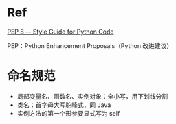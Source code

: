 # Ref

[PEP 8 -- Style Guide for Python Code](https://www.python.org/dev/peps/pep-0008/)

PEP：Python Enhancement Proposals（Python 改进建议）

# 命名规范

- 局部变量名、函数名、实例对象：全小写，用下划线分割
- 类名：首字母大写驼峰式，同 Java
- 实例方法的第一个形参要显式写为 self
